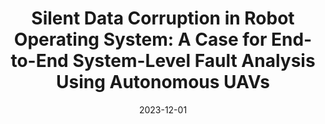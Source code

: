 ---
title: "Silent Data Corruption in Robot Operating System: A Case for End-to-End System-Level Fault Analysis Using Autonomous UAVs"
authors: "Yu-Shun Hsiao, Zishen Wan, Tianyu Jia, Radhika Ghosal, <u>Abdulrahman Mahmoud</u>, Arjit Raychowdhury, David Brooks, Gu-Yeon Wei, Vijay Janapa Reddi"
collection: publications
permalink: /publication/tcad23.html
date: 2023-12-01
venue: 'IEEE Transactions on Computer-Aided Design of Integrated Circuits and Systems'
venue_type: journal
conf_shorthand: 'TCAD'
paperurl: /files/23-TCAD-MAVFI.pdf
citation: "Yu-Shun Hsiao, Zishen Wan, Tianyu Jia, Radhika Ghosal, <b>Abdulrahman Mahmoud</b>, Arjit Raychowdhury, David Brooks, Gu-Yeon Wei, Vijay Janapa Reddi. 2023. &quot;Silent Data Corruption in Robot Operating System: A Case for End-to-End System-Level Fault Analysis Using Autonomous UAVs,&quot; <i>IEEE Transactions on Computer-Aided Design of Integrated Circuits and Systems (TCAD)</i>, 2023."
---